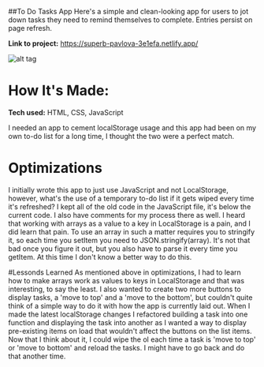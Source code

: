 ##To Do Tasks App
Here's a simple and clean-looking app for users to jot down tasks they need to remind themselves to complete. Entries persist on page refresh.

**Link to project:** https://superb-pavlova-3e1efa.netlify.app/

![alt tag](https://i.ibb.co/d7jW8t6/Screenshot-2024-02-09-at-11-50-47-AM.png)

# How It's Made:

**Tech used:** HTML, CSS, JavaScript

I needed an app to cement localStorage usage and this app had been on my own to-do list for a long time, I thought the two were a perfect match.

# Optimizations
I initially wrote this app to just use JavaScript and not LocalStorage, however, what's the use of a temporary to-do list if it gets wiped every time it's refreshed?
I kept all of the old code in the JavaScript file, it's below the current code. I also have comments for my process there as well.
I heard that working with arrays as a value to a key in LocalStorage is a pain, and I did learn that pain. To use an array in such a matter requires you to stringify it, so each time you setItem you need to JSON.stringify(array). It's not that bad once you figure it out, but you also have to parse it every time you getItem. At this time I don't know a better way to do this.

#Lessonds Learned
As mentioned above in optimizations, I had to learn how to make arrays work as values to keys in LocalStorage and that was interesting, to say the least.
I also wanted to create two more buttons to display tasks, a 'move to top' and a 'move to the bottom', but couldn't quite think of a simple way to do it with how the app is currently laid out. 
When I made the latest localStorage changes I refactored building a task into one function and displaying the task into another as I wanted a way to display pre-existing items on load that wouldn't affect the buttons on the list items.
Now that I think about it, I could wipe the ol each time a task is 'move to top' or 'move to bottom' and reload the tasks. I might have to go back and do that another time.
